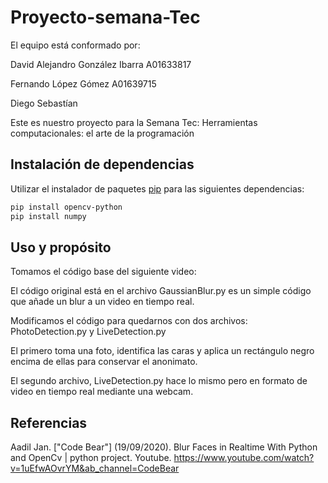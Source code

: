# Proyecto-semana-Tec

El equipo está conformado por:

David Alejandro González Ibarra A01633817

Fernando López Gómez A01639715

Diego Sebastían 

Este es nuestro proyecto para la Semana Tec: Herramientas computacionales: el arte de la programación 

## Instalación de dependencias

Utilizar el instalador de paquetes [pip](https://pip.pypa.io/en/stable/) para las siguientes dependencias:

```bash
pip install opencv-python
pip install numpy
```

## Uso y propósito

Tomamos el código base del siguiente video:

El código original está en el archivo GaussianBlur.py es un simple código que añade un blur a un video en tiempo real.

Modificamos el código para quedarnos con dos archivos: PhotoDetection.py y LiveDetection.py

El primero toma una foto, identifica las caras y aplica un rectángulo negro encima de ellas para conservar el anonimato.

El segundo archivo, LiveDetection.py hace lo mismo pero en formato de video en tiempo real mediante una webcam. 


## Referencias
Aadil Jan. ["Code Bear"] (19/09/2020). Blur Faces in Realtime With Python and OpenCv | python project. Youtube. https://www.youtube.com/watch?v=1uEfwAOvrYM&ab_channel=CodeBear